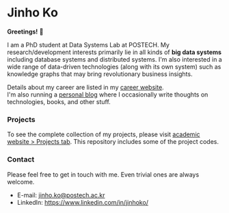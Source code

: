 # Jinho Ko

**Greetings!** :star_struck:	

I am a PhD student at Data Systems Lab at POSTECH. My research/development interests primarily lie in all kinds of **big data systems** including database systems and distributed systems. I'm also interested in a wide range of data-driven technologies (along with its own system) such as knowledge graphs that may bring revolutionary business insights.

Details about my career are listed in my [career website](http://jinhoko.com/).  
I'm also running a [personal blog](http://blog.jinhoko.com/) where I occasionally write thoughts on technologies, books, and other stuff.

### Projects

To see the complete collection of my projects, please visit [academic website > Projects tab](http://jinhoko.com/projects). This repository includes some of the project codes.

### Contact

Please feel free to get in touch with me. Even trivial ones are always welcome.
- E-mail: jinho.ko@postech.ac.kr
- LinkedIn: https://www.linkedin.com/in/jinhoko/
